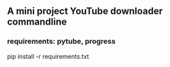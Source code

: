 ## A mini project YouTube downloader commandline
### requirements: pytube, progress
pip install -r requirements.txt
